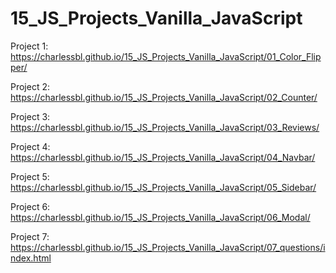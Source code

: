 # 15_JS_Projects_Vanilla_JavaScript


Project 1: https://charlessbl.github.io/15_JS_Projects_Vanilla_JavaScript/01_Color_Flipper/

Project 2: https://charlessbl.github.io/15_JS_Projects_Vanilla_JavaScript/02_Counter/

Project 3: https://charlessbl.github.io/15_JS_Projects_Vanilla_JavaScript/03_Reviews/

Project 4: https://charlessbl.github.io/15_JS_Projects_Vanilla_JavaScript/04_Navbar/

Project 5: https://charlessbl.github.io/15_JS_Projects_Vanilla_JavaScript/05_Sidebar/

Project 6: https://charlessbl.github.io/15_JS_Projects_Vanilla_JavaScript/06_Modal/

Project 7: https://charlessbl.github.io/15_JS_Projects_Vanilla_JavaScript/07_questions/index.html



